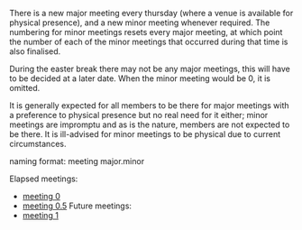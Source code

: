 There is a new major meeting every thursday (where a venue is available for physical presence), and a new minor meeting whenever required. The numbering for minor meetings resets every major meeting, at which point the number of each of the minor meetings that occurred during that time is also finalised.

During the easter break there may not be any major meetings, this will have to be decided at a later date. When the minor meeting would be 0, it is omitted.

It is generally expected for all members to be there for major meetings with a preference to physical presence but no real need for it either; minor meetings are impromptu and as is the nature, members are not expected to be there. It is ill-advised for minor meetings to be physical due to current circumstances.

naming format: meeting major.minor

Elapsed meetings:
- [meeting 0](meeting0.md)
- [meeting 0.5](meeting0.5.md)
Future meetings:
- [meeting 1](meeting1.md)